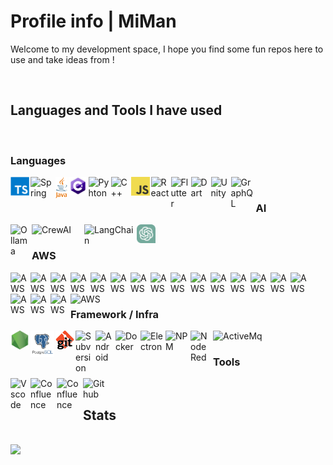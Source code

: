 # Profile info | MiMan

Welcome to my development space, I hope you find some fun repos here to use and take ideas from !

<br>

## Languages and Tools I have used

<br>

### Languages

<img align="left" title="TypeScript" alt="TypeScript" width="30px" src="https://raw.githubusercontent.com/miman/miman/main/ts-logo.png" style="padding-right: 2px;" />
<img align="left" title="Spring" alt="Spring" width="38px" src="https://cdn.jsdelivr.net/gh/devicons/devicon/icons/spring/spring-original-wordmark.svg" style="padding-right: 2px;" />
<img align="left" title="Java" alt="Java" height="34px" src="https://github.com/miman/miman/blob/main/java-icon.png?raw=true" style="padding-right: 2px;" />
<img align="left" title="C#" alt="C#" width="30px" src="https://github.com/miman/miman/blob/main/c-logo-icon-18.png?raw=true" style="padding-right: 2px;" />
<img align="left" title="Pyhton" alt="Pyhton" width="34px" src="https://cdn.jsdelivr.net/gh/devicons/devicon/icons/python/python-original-wordmark.svg" style="padding-right: 2px;" />
<img align="left" title="C++" alt="C++" width="30px" src="https://cdn.jsdelivr.net/gh/devicons/devicon/icons/cplusplus/cplusplus-original.svg" style="padding-right: 2px;" />
<img align="left" title="JavaScript" alt="JavaScript" width="30px" src="https://raw.githubusercontent.com/github/explore/80688e429a7d4ef2fca1e82350fe8e3517d3494d/topics/javascript/javascript.png" style="padding-right: 2px;" />
<img align="left" title="React" alt="React" width="30px" src="https://cdn.jsdelivr.net/gh/devicons/devicon/icons/react/react-original-wordmark.svg" style="padding-right: 2px;" />
<img align="left" title="Flutter" alt="Flutter" width="30px" src="https://cdn.jsdelivr.net/gh/devicons/devicon/icons/flutter/flutter-original.svg" style="padding-right: 2px;" />
<img align="left" title="Dart" alt="Dart" width="30px" src="https://cdn.jsdelivr.net/gh/devicons/devicon/icons/dart/dart-original.svg" style="padding-right: 2px;" />
<img align="left" title="Unity" alt="Unity" width="30px" src="https://cdn.jsdelivr.net/gh/devicons/devicon/icons/unity/unity-original.svg" style="padding-right: 2px;" />
<img align="left" title="GraphQL" alt="GraphQL" width="38px" src="https://cdn.jsdelivr.net/gh/devicons/devicon/icons/graphql/graphql-plain-wordmark.svg" style="padding-right: 2px;" />

<br>

### AI

<img align="left" title="APIGw" alt="Ollama" width="30px" src="https://ollama.com/public/ollama.png" style="padding-right: 4px;"/>

<img align="left" title="APIGw" alt="CrewAI" width="80px" src="https://cdn.prod.website-files.com/66cf2bfc3ed15b02da0ca770/66d07240057721394308addd_Logo%20(1).svg" style="padding-right: 4px;"/>

<img align="left" title="APIGw" alt="LangChain" width="80px" src="https://media.licdn.com/dms/image/D4D12AQGQQFHNeQJRgQ/article-cover_image-shrink_720_1280/0/1711873462713?e=2147483647&v=beta&t=u5ls9p4LHatE_PxtiNIm23lIFGMaAjp-XHdV7TwwDxE" style="padding-right: 4px;"/>

<img align="left" title="OpenAi" alt="Ollama" width="30px" src="https://raw.githubusercontent.com/miman/miman/main/images/ChatGPT_logo.svg" style="padding-right: 4px;"/>

<br>

### AWS

<img align="left" title="APIGw" alt="AWS" width="30px" src="https://icon.icepanel.io/AWS/svg/App-Integration/API-Gateway.svg" style="padding-right: 2px;"/>
<img align="left" title="AppSync" alt="AWS" width="30px" src="https://icon.icepanel.io/AWS/svg/App-Integration/AppSync.svg" style="padding-right: 2px;"/>
<img align="left" title="EventBridge" alt="AWS" width="30px" src="https://icon.icepanel.io/AWS/svg/App-Integration/EventBridge.svg" style="padding-right: 2px;"/>
<img align="left" title="SQS" alt="AWS" width="30px" src="https://icon.icepanel.io/AWS/svg/App-Integration/Simple-Queue-Service.svg" style="padding-right: 2px;"/>
<img align="left" title="StepFn" alt="AWS" width="30px" src="https://icon.icepanel.io/AWS/svg/App-Integration/Step-Functions.svg" style="padding-right: 2px;"/>
<img align="left" title="EC2" alt="AWS" width="30px" src="https://icon.icepanel.io/AWS/svg/Compute/EC2.svg" style="padding-right: 2px;"/>
<img align="left" title="Lambda" alt="AWS" width="30px" src="https://icon.icepanel.io/AWS/svg/Compute/Lambda.svg" style="padding-right: 2px;"/>
<img align="left" title="Aurora" alt="AWS" width="30px" src="https://icon.icepanel.io/AWS/svg/Database/Aurora.svg" style="padding-right: 2px;"/>
<img align="left" title="DynamoDb" alt="AWS" width="30px" src="https://icon.icepanel.io/AWS/svg/Database/DynamoDB.svg" style="padding-right: 2px;"/>

<img align="left" title="IoT" alt="AWS" width="30px" src="https://icon.icepanel.io/AWS/svg/Internet-of-Things/IoT-Core.svg" style="padding-right: 2px;"/>
<img align="left" title="CloudFormation" alt="AWS" width="30px" src="https://icon.icepanel.io/AWS/svg/Management-Governance/CloudFormation.svg" style="padding-right: 2px;"/>
<img align="left" title="CloudWatch" alt="AWS" width="30px" src="https://icon.icepanel.io/AWS/svg/Management-Governance/CloudWatch.svg" style="padding-right: 2px;"/>
<img align="left" title="CloudFront" alt="AWS" width="30px" src="https://icon.icepanel.io/AWS/svg/Networking-Content-Delivery/CloudFront.svg" style="padding-right: 2px;"/>
<img align="left" title="Route53" alt="AWS" width="30px" src="https://icon.icepanel.io/AWS/svg/Networking-Content-Delivery/Route-53.svg" style="padding-right: 2px;"/>
<img align="left" title="Cognito" alt="AWS" width="30px" src="https://icon.icepanel.io/AWS/svg/Security-Identity-Compliance/Cognito.svg" style="padding-right: 2px;"/>
<img align="left" title="Secrets" alt="AWS" width="30px" src="https://icon.icepanel.io/AWS/svg/Security-Identity-Compliance/Secrets-Manager.svg" style="padding-right: 2px;"/>
<img align="left" title="WAF" alt="AWS" width="30px" src="https://icon.icepanel.io/AWS/svg/Security-Identity-Compliance/WAF.svg" style="padding-right: 2px;"/>
<img align="left" title="S3" alt="AWS" width="30px" src="https://icon.icepanel.io/AWS/svg/Storage/Simple-Storage-Service.svg" style="padding-right: 2px;"/>
<img align="left" title="SST" alt="AWS" width="70px" src="https://sst.dev/assets/lander/logo/sst.svg" style="padding-right: 2px;"/>

<br>
<br>

### Framework / Infra

<img align="left" title="Node.js" alt="Node.js" width="30px" src="https://raw.githubusercontent.com/github/explore/80688e429a7d4ef2fca1e82350fe8e3517d3494d/topics/nodejs/nodejs.png" style="padding-right: 2px;" />
<img align="left" title="PostgreSQL" alt="PostgreSQL" width="38x" src="https://raw.githubusercontent.com/miman/miman/main/postgresql.png" style="padding-right: 2px;" />
<img align="left" title="Git" alt="Git" width="30px" src="https://raw.githubusercontent.com/miman/miman/main/git.png" style="padding-right: 2px;" />
<img align="left" title="Subversion" alt="Subversion" width="30px" src="https://cdn.jsdelivr.net/gh/devicons/devicon/icons/subversion/subversion-original.svg" style="padding-right: 2px;" />
<img align="left" title="Android" alt="Android" width="30px" src="https://cdn.jsdelivr.net/gh/devicons/devicon/icons/android/android-original-wordmark.svg" style="padding-right: 2px;" />
<img align="left" title="Docker" alt="Docker" width="38px" src="https://cdn.jsdelivr.net/gh/devicons/devicon/icons/docker/docker-original-wordmark.svg" style="padding-right: 2px;" />
<img align="left" title="Electron" alt="Electron" width="38px" src="https://cdn.jsdelivr.net/gh/devicons/devicon/icons/electron/electron-original.svg" style="padding-right: 2px;" />
<img align="left" title="NPM" alt="NPM" width="38px" src="https://cdn.jsdelivr.net/gh/devicons/devicon/icons/npm/npm-original-wordmark.svg" style="padding-right: 2px;" />
<img align="left" title="NodeRed" alt="NodeRed" width="34px" src="https://avatars.githubusercontent.com/u/5375661?s=200&v=4" style="padding-right: 2px;" />
<img align="left" title="ActiveMq" alt="ActiveMq" width="85px" src="https://activemq.apache.org/assets/img/activemq_logo_black_small.png" style="padding-right: 2px;" />

<br>

### Tools

<img align="left" title="Vscode" alt="Vscode" width="30px" src="https://cdn.jsdelivr.net/gh/devicons/devicon/icons/vscode/vscode-original.svg" style="padding-right: 2px;" />
<img align="left" title="Confluence" alt="Confluence" width="40px" src="https://cdn.jsdelivr.net/gh/devicons/devicon/icons/confluence/confluence-original-wordmark.svg" style="padding-right: 2px;" />
<img align="left" title="Jira" alt="Confluence" width="40px" src="https://cdn.jsdelivr.net/gh/devicons/devicon/icons/jira/jira-original-wordmark.svg" style="padding-right: 2px;" />
<img align="left" title="Github" alt="Github" width="40px" src="https://cdn.jsdelivr.net/gh/devicons/devicon/icons/github/github-original-wordmark.svg" style="padding-right: 2px;" />

<br>

## Stats

<br>
<img style="width: 38%;" src="https://github-readme-stats.vercel.app/api/top-langs/?username=miman&layout=compact&theme=buefy&langs_count=10&custom_title=Languages%20across%20repos"/>
<!--
<img style="width: 60%;" src="https://github-readme-stats.vercel.app/api?username=miman&count_private=true&show_icons=true&theme=buefy"/>

<img style="width: 60%;" src="https://github-readme-stats.vercel.app/api/wakatime?username=miman&layout=compact&custom_title=Wakatime%20stats&langs_count=10"/>
**miman/miman** is a ✨ _special_ ✨ repository because its `README.md` (this file) appears on your GitHub profile.

icons: https://devicon.dev/

Here are some ideas to get you started:

-  🔭 I’m currently working on ...
-  🌱 I’m currently learning ...
-  👯 I’m looking to collaborate on ...
-  🤔 I’m looking for help with ...
-  💬 Ask me about ...
-  📫 How to reach me: ...
-  😄 Pronouns: ...
-  ⚡ Fun fact: ...
   -->

